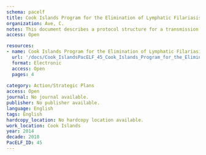 ```yaml
---
schema: pacelf
title: Cook Islands Program for the Elimination of Lymphatic Filariasis 2013-2014
organization: Ave, C.
notes: This document describes a protocol structure for a transmission assessment survey (TAS) action plan that was implemented in the Cook Islands during the 2013-2014 period.
access: Open

resources:
- name: Cook Islands Program for the Elimination of Lymphatic Filariasis 2013-2014
  url: '/docs/Cook_IslandsPacELF_45_Cook_Islands_Program_for_the_Elimination_of_Lymphatic_Filariasis_2013-2014.pdf'
  format: Electronic
  access: Open
  pages: 4
 
category: Action/Strategic Plans
access: Open
journal: No journal available.
publisher: No publisher available. 
language: English 
tags: English 
hardcopy_location: No hardcopy location available.
work_location: Cook Islands
year: 2014
decade: 2010
PacELF_ID: 45
---
```

